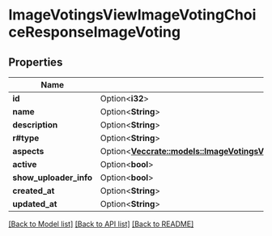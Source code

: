# ImageVotingsViewImageVotingChoiceResponseImageVoting

## Properties

Name | Type | Description | Notes
------------ | ------------- | ------------- | -------------
**id** | Option<**i32**> |  | [optional]
**name** | Option<**String**> |  | [optional]
**description** | Option<**String**> |  | [optional]
**r#type** | Option<**String**> |  | [optional]
**aspects** | Option<[**Vec<crate::models::ImageVotingsViewImageVotingChoiceResponseImageVotingAspect>**](ImageVotingsViewImageVotingChoiceResponseImageVotingAspect.md)> |  | [optional]
**active** | Option<**bool**> |  | [optional]
**show_uploader_info** | Option<**bool**> |  | [optional]
**created_at** | Option<**String**> |  | [optional]
**updated_at** | Option<**String**> |  | [optional]

[[Back to Model list]](../README.md#documentation-for-models) [[Back to API list]](../README.md#documentation-for-api-endpoints) [[Back to README]](../README.md)


